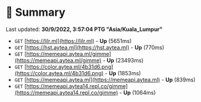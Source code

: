# 📖 Summary
Last updated: **30/9/2022, 3:57:04 PTG "Asia/Kuala_Lumpur"**

- `GET` [https://lilr.ml](https://lilr.ml) - **Up** (5651ms)
- `GET` [https://hst.aytea.ml](https://hst.aytea.ml) - **Up** (770ms)
- `GET` [https://memeapi.aytea.ml/gimme](https://memeapi.aytea.ml/gimme) - **Up** (23493ms)
- `GET` [https://color.aytea.ml/4b31d6.png](https://color.aytea.ml/4b31d6.png) - **Up** (1853ms)
- `GET` [https://memeapi.aytea.ml](https://memeapi.aytea.ml) - **Up** (839ms)
- `GET` [https://memeapi.aytea14.repl.co/gimme](https://memeapi.aytea14.repl.co/gimme) - **Up** (1064ms)
